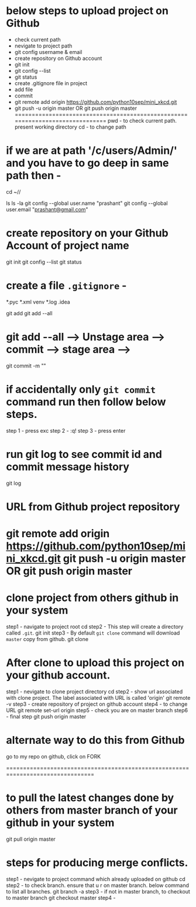 # below steps to upload project on Github
- check current path
- nevigate to project path
- git config username & email
- create repository on Github account
- git init
- git config --list
- git status
- create .gitignore file in project
- add file
- commit
- git remote add origin https://github.com/python10sep/mini_xkcd.git 
- git push -u origin master OR git push origin master
==============================================================================
pwd - to check current path. present working directory
cd <path> - to change path 

# if we are at path '/c/users/Admin/' and you have to go deep in same path then - 
cd ~/<deep path>/

ls
ls -la
git config --global user.name "prashant"
git config --global user.email "prashant@gmail.com"
# create repository on your Github Account of project name
git init
git config --list
git status

# create a file `.gitignore` - 
*.pyc
*.xml
venv
*.log
.idea

git add <file-name>
git add --all

# git add --all --> Unstage area --> commit --> stage area -->
git commit -m "<commit-message>"

# if accidentally only `git commit` command run then follow below steps.
step 1 - press exc
step 2 - :q!
step 3 - press enter

# run git log to see commit id and commit message history
git log 

# URL from Github project repository
git remote add origin https://github.com/python10sep/mini_xkcd.git 
git push -u origin master OR git push origin master
=================================================================================
# clone project from others github in your system
step1 - navigate to project root
cd <path>
step2 - This step will create a directory called `.git`.
git init
step3 - By default `git clone` command will download `master` copy from github.
git clone <HTTP URL>

# After clone to upload this project on your github account.
step1 - nevigate to clone project directory
cd <path>
step2 - show url associated with clone project. The label associated with URL is called 'origin'
git remote -v
step3 - create repository of project on github account
step4 - to change URL
git remote set-url origin <url from project repository of my github account>
step5 - check you are on master branch
step6 - final step
git push origin master

# alternate way to do this from Github
go to my repo on github, click on FORK

================================================================================

# to pull the latest changes done by others from master branch of your github in your system 
git pull origin master

# steps for producing merge conflicts.
step1 - nevigate to project command which already uploaded on github
cd <path>
step2 - to check branch. ensure that u r on master branch. below command to list all branches.
git branch -a
step3 - if not in master branch, to checkout to master branch
git checkout master
step4 - 







